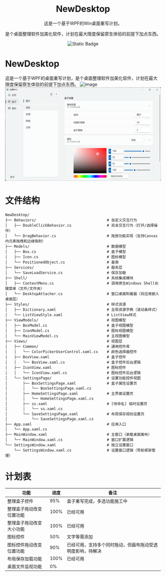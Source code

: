 <div align="center">
  <a>
    <img alt="" width="700"heigth="142"src="">
  </a>
  <h1>NewDesktop</h1>
  <p>
    这是一个基于WPF的Win桌面重写计划。
  </p>
  <p>
    是个桌面整理软件加美化软件，计划在最大限度保留原生体验的前提下加点东西。
  </p>

  <a>
    <img alt="Static Badge" src="https://img.shields.io/badge/.NET-9.0-512BD4?link=https%3A%2F%2Fdotnet.microsoft.com%2F">
  </a>
</div>

# NewDesktop
这是一个基于WPF的桌面重写计划，是个桌面整理软件加美化软件，计划在最大限度保留原生体验的前提下加点东西。
![image](https://github.com/Yeilintong/NewDesktop/blob/main/Image/YL3.png)
![image](https://github.com/Yeilintong/NewDesktop/blob/main/Image/BS.png)
# 文件结构
```
NewDesktop/
├── Behaviors/                                # 自定义交互行为
│   ├── DoubleClickBehavior.cs                # 双击交互行为（打开/选择操作）
│   └── DragBehavior.cs                       # 拖放功能实现（支持Canvas内元素拖拽和边缘吸附）
├── Models/                                   # 数据模型
│   ├── Box.cs                                # 盒子模型
│   ├── Icon.cs                               # 图标模型
│   └── PositionedObject.cs                   # 基类
├── Services/                                 # 服务层
│   └── SaveLoadService.cs                    # 保存加载
├── Shell/                                    # 系统集成模块
│   ├── ContextMenu.cs                        # 调用原生Windows Shell右键菜单（文件/文件夹）
│   └── DesktopAttacher.cs                    # 窗口桌面附着器（将应用嵌入桌面层）
├── Styles/                                   # 样式资源
│   ├── Dictionary.xaml                       # 全局资源字典（滚动条样式）
│   └── ListViewStyle.xaml                    # ListView样式
├── ViewModels/                               # 视图模型
│   ├── BoxModel.cs                           # 盒子视图模型
│   ├── IconModel.cs                          # 图标视图模型
│   └── MainViewModel.cs                      # 主视图模型
├── Views/                                    # 视图层
│   ├── Common/                               # 通用控件库
│   │   └── ColorPickerUserControl.xaml.cs    # 颜色选择器控件
│   ├── BoxView.xaml                          # 盒子控件
│   │   └── BoxView.xaml.cs                   # 盒子控件后台逻辑
│   ├── IconView.xaml                         # 图标控件
│   │   └── IconView.xaml.cs                  # 图标控件后台逻辑
│   └── SettingsPage/                         # 设置功能控件视图
│       ├── BoxSettingsPage.xaml              # 盒子属性设置页
│       │   └── BoxSettingsPage.xaml.cs
│       ├── HomeSettingsPage.xaml             # 主界面设置页
│       │   └── HomeSettingsPage.xaml.cs
│       ├── ss.xaml                           # [待命名] 临时设置页
│       │   └── ss.xaml.cs
│       └── SaveSettingsPage.xaml             # 布局保存规则设置页
│           └── SaveSettingsPage.xaml.cs
├── App.xaml                                  # 应用入口
│   └── App.xaml.cs
├── MainWindow.xaml                           # 主窗口（承载桌面画布）
│   └── MainWindow.xaml.cs                    # 窗口扩展逻辑
└── SettingsWindow.xaml                       # 独立设置窗口
    └── SettingsWindow.xaml.cs                # 设置窗口逻辑（导航框架管理）
```
# 计划表

| 功能           | 进度   | 备注                   |
| ------------ | ---- | -------------------- |
| 整理盒子控件       | 95%  | 盒子重写完成，多选功能施工中            |
| 整理盒子拖动改变位置功能 | 100% | 已经可用                 |
| 整理盒子拖动改变大小功能 | 100% | 已经可用                 |
| 图标控件         | 50%  | 文字等需添加               |
| 图标控件拖动改变位置功能 | 90%  | 已经可用，支持多个同时拖动，但画布拖动受透明度影响，待解决 |
| 布局保存加载功能     | 100%  | 已经可用                  |
| 桌面文件监视功能     | 0%   |                      |
